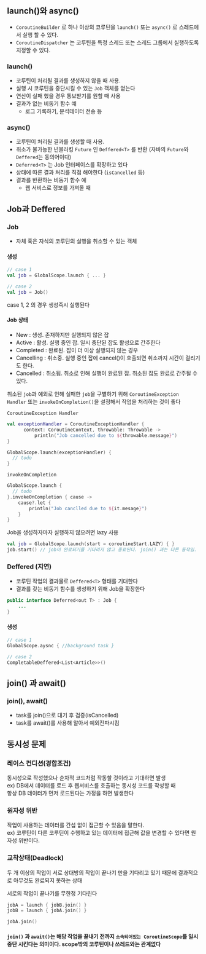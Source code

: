 ## launch()와 async()

- `CoroutineBuilder` 로 하나 이상의 코루틴을 `launch()` 또는 `async()` 로 스레드에서 실행 할 수 있다.
- `CoroutineDispatcher` 는 코루틴을 특정 스레드 또는 스레드 그룹에서 실행하도록 지정할 수 있다.

### launch()
- 코루틴이 처리될 결과를 생성하지 않을 때 사용. 
- 실행 시 코루틴을 중단시킬 수 있는 `Job` 객체를 얻는다
- 연산이 실패 했을 경우 통보받기를 원할 때 사용
- 결과가 없는 비동기 함수 예
  - 로그 기록하기, 분석데이터 전송 등

### async()
- 코루틴이 처리될 결과를 생성할 때 사용. 
- 취소가 불가능한 넌블러킹 `Future` 인 `Deffered<T>` 를 반환 (자바의 `Future`와 `Deffered`는 동의어이다)
- `Deferred<T>` 는 Job 인터페이스를 확장하고 있다
- 상태에 따른 결과 처리를 직접 해야한다 (`isCancelled` 등)
- 결과를 반환하는 비동기 함수 예
  - 웹 서비스로 정보를 가져올 때

## Job과 Deffered

### Job
- 자체 혹은 자식의 코루틴의 실행을 취소할 수 있는 객체

#### 생성
```kotlin
// case 1
val job = GlobalScope.launch { ... }

// case 2
val job = Job()
```
case 1, 2 의 경우 생성즉시 실행된다

#### Job 상태
- New : 생성. 존재하지만 실행되지 않은 잡
- Active : 활성. 실행 중인 잡. 일시 중단된 잡도 활성으로 간주한다
- Completed : 완료된. 잡이 더 이상 실행되지 않는 경우
- Cancelling : 취소중. 실행 중인 잡에 cancel()이 호출되면 취소까지 시간이 걸리기도 한다.
- Cancelled : 취소됨. 취소로 인해 실행이 완료된 잡. 취소된 잡도 완료로 간주될 수 있다.

취소된 `job`과 예외로 인해 실패한 `job`을 구별하기 위해 `CoroutineException Handler` 또는 `invokeOnCompletion()`을 설정해서 작업을 처리하는 것이 좋다

`CoroutineException Handler`
```kotlin
val exceptionHandler = CoroutineExceptionHandler {
      context: CoroutineContext, throwable: Throwable ->
          println("Job cancelled due to ${throwable.message}")
}

GlobalScope.launch(exceptionHandler) {
  // todo
}
```

`invokeOnCompletion`
```kotlin
GlobalScope.launch {
  // todo
}.invokeOnCompletion { cause ->
    cause?.let {
        println("Job canclled due to ${it.mesage}")
    }
}
```

Job을 생성하자마자 실행하지 않으려면 lazy 사용
```kotlin
val job = GlobalScope.launch(start = coroutineStart.LAZY) { }
job.start() // job이 완료되기를 기다리지 않고 종료된다. join() 과는 다른 동작임.
```

### Deffered (지연)
- 코루틴 작업의 결과물로 `Deffered<T>` 형태를 기대한다
- 결과를 갖는 비동기 함수를 생성하기 위해 Job을 확장한다
```java
public interface Deferred<out T> : Job {
    ...
}
```

#### 생성
```kotlin
// case 1 
GlobalScope.aysnc { //background task }

// case 2
CompletableDeffered<List<Article>>()
```

## join() 과 await()

### join(), await()
- task를 join()으로 대기 후 검증(isCancelled)
- task를 await()를 사용해 알아서 예외전파시킴


## 동시성 문제

### 레이스 컨디션(경합조건)

동시성으로 작성했으나 순차적 코드처럼 작동할 것이라고 기대하면 발생  
ex) DB에서 데이터를 로드 후 웹서비스를 호출하는 동시성 코드를 작성할 때  
항상 DB 데이터가 먼저 로드된다는 가정을 하면 발생한다

### 원자성 위반

작업이 사용하는 데이터를 간섭 없이 접근할 수 있음을 말한다.  
ex) 코루틴이 다른 코루틴이 수행하고 있는 데이터에 접근해 값을 변경할 수 있다면 원자성 위반이다.

### 교착상태(Deadlock)

두 개 이상의 작업이 서로 상대방의 작업이 끝나기 만을 기다리고 있기 때문에 결과적으로 아무것도 완료되지 못하는 상태

서로의 작업이 끝나기를 무한정 기다린다
```kotlin
jobA = launch { jobB.join() }
jobB = launch { jobA.join() }

jobA.join()
```

#### `join()` 과 `await()`는 해당 작업을 끝내기 전까지 `소속되어있는 CoroutineScope`를 일시중단 시킨다는 의미이다. scope밖의 코루틴이나 쓰레드와는 관계없다
